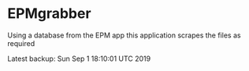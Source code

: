 # EPMgrabber
Using a database from the EPM app this application scrapes the files as required


Latest backup: Sun Sep 1 18:10:01 UTC 2019
